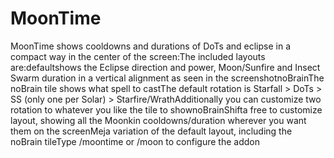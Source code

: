 # MoonTime

MoonTime shows cooldowns and durations of DoTs and eclipse in a compact way in the center of the screen:The included layouts are:defaultshows the Eclipse direction and power, Moon/Sunfire and Insect Swarm duration in a vertical alignment as seen in the screenshotnoBrainThe noBrain tile shows what spell to castThe default rotation is Starfall > DoTs > SS (only one per Solar) > Starfire/WrathAdditionally you can customize two rotation to whatever you like the tile to shownoBrainShifta free to customize layout, showing all the Moonkin cooldowns/duration wherever you want them on the screenMeja variation of the default layout, including the noBrain tileType /moontime or /moon to configure the addon
